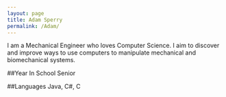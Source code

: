 ```yaml
---
layout: page
title: Adam Sperry
permalink: /Adam/
---
```


I am a Mechanical Engineer who loves Computer Science. I aim to discover and improve ways to use computers to manipulate mechanical and biomechanical systems.

##Year In School
Senior

##Languages
Java, C#, C
